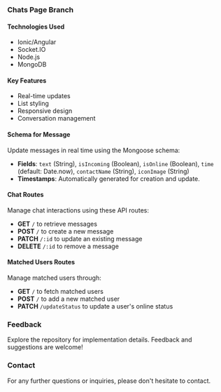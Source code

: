 ### Chats Page Branch

#### Technologies Used
- Ionic/Angular
- Socket.IO
- Node.js
- MongoDB

#### Key Features
- Real-time updates
- List styling
- Responsive design
- Conversation management

#### Schema for Message
Update messages in real time using the Mongoose schema:
- **Fields**: `text` (String), `isIncoming` (Boolean), `isOnline` (Boolean), `time` (default: Date.now), `contactName` (String), `iconImage` (String)
- **Timestamps**: Automatically generated for creation and update.

#### Chat Routes
Manage chat interactions using these API routes:
- **GET** `/` to retrieve messages
- **POST** `/` to create a new message
- **PATCH** `/:id` to update an existing message
- **DELETE** `/:id` to remove a message

#### Matched Users Routes
Manage matched users through:
- **GET** `/` to fetch matched users
- **POST** `/` to add a new matched user
- **PATCH** `/updateStatus` to update a user's online status

### Feedback
Explore the repository for implementation details. Feedback and suggestions are welcome!

### Contact
For any further questions or inquiries, please don't hesitate to contact.
